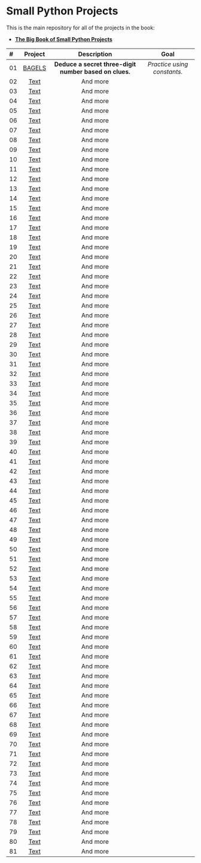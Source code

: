 # Small Python Projects

This is the main repository for all of the projects in the book:

- **[The Big Book of Small Python Projects](https://nostarch.com/big-book-small-python-projects)**

| #  | Project                                                                            | Description                                            | Goal                        |
| :- | :--------------------------------------------------------------------------------: | :----------------------------------------------------: |  :------------------------: |
| 01 | [BAGELS](https://github.com/MajidShajari/small_python_projects/tree/master/bagels) | **Deduce a secret three-digit number based on clues.** | *Practice using constants.* |
| 02 | [Text]() | And more |
| 03 | [Text]() | And more |
| 04 | [Text]() | And more |
| 05 | [Text]() | And more |
| 06 | [Text]() | And more |
| 07 | [Text]() | And more |
| 08 | [Text]() | And more |
| 09 | [Text]() | And more |
| 10 | [Text]() | And more |
| 11 | [Text]() | And more |
| 12 | [Text]() | And more |
| 13 | [Text]() | And more |
| 14 | [Text]() | And more |
| 15 | [Text]() | And more |
| 16 | [Text]() | And more |
| 17 | [Text]() | And more |
| 18 | [Text]() | And more |
| 19 | [Text]() | And more |
| 20 | [Text]() | And more |
| 21 | [Text]() | And more |
| 22 | [Text]() | And more |
| 23 | [Text]() | And more |
| 24 | [Text]() | And more |
| 25 | [Text]() | And more |
| 26 | [Text]() | And more |
| 27 | [Text]() | And more |
| 28 | [Text]() | And more |
| 29 | [Text]() | And more |
| 30 | [Text]() | And more |
| 31 | [Text]() | And more |
| 32 | [Text]() | And more |
| 33 | [Text]() | And more |
| 34 | [Text]() | And more |
| 35 | [Text]() | And more |
| 36 | [Text]() | And more |
| 37 | [Text]() | And more |
| 38 | [Text]() | And more |
| 39 | [Text]() | And more |
| 40 | [Text]() | And more |
| 41 | [Text]() | And more |
| 42 | [Text]() | And more |
| 43 | [Text]() | And more |
| 44 | [Text]() | And more |
| 45 | [Text]() | And more |
| 46 | [Text]() | And more |
| 47 | [Text]() | And more |
| 48 | [Text]() | And more |
| 49 | [Text]() | And more |
| 50 | [Text]() | And more |
| 51 | [Text]() | And more |
| 52 | [Text]() | And more |
| 53 | [Text]() | And more |
| 54 | [Text]() | And more |
| 55 | [Text]() | And more |
| 56 | [Text]() | And more |
| 57 | [Text]() | And more |
| 58 | [Text]() | And more |
| 59 | [Text]() | And more |
| 60 | [Text]() | And more |
| 61 | [Text]() | And more |
| 62 | [Text]() | And more |
| 63 | [Text]() | And more |
| 64 | [Text]() | And more |
| 65 | [Text]() | And more |
| 66 | [Text]() | And more |
| 67 | [Text]() | And more |
| 68 | [Text]() | And more |
| 69 | [Text]() | And more |
| 70 | [Text]() | And more |
| 71 | [Text]() | And more |
| 72 | [Text]() | And more |
| 73 | [Text]() | And more |
| 74 | [Text]() | And more |
| 75 | [Text]() | And more |
| 76 | [Text]() | And more |
| 77 | [Text]() | And more |
| 78 | [Text]() | And more |
| 79 | [Text]() | And more |
| 80 | [Text]() | And more |
| 81 | [Text]() | And more |
